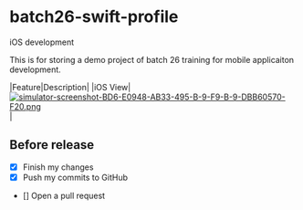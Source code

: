 # batch26-swift-profile
iOS development

This is for storing a demo project of batch 26 training for mobile applicaiton development.

|Feature|Description|
|iOS View|[![simulator-screenshot-BD6-E0948-AB33-495-B-9-F9-B-9-DBB60570-F20.png](https://i.postimg.cc/RhCSqHN9/simulator-screenshot-BD6-E0948-AB33-495-B-9-F9-B-9-DBB60570-F20.png)](https://postimg.cc/KkVSH4Ps)|
## Before release
- [x] Finish my changes
- [x] Push my commits to GitHub
- [] Open a pull request
